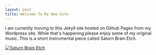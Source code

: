 ```yaml
---
layout: post
title: Welcome To My New Site
---
```

I am currently moving to this Jekyll site hosted on Github Pages from my Wordpress site. While that's happening please enjoy some of my original music. This is a short instrumental piece called Saturn Brain Etch.

[![Saturn Brain Etch](http://img.youtube.com/vi/wC5MZ3zF7AI/0.jpg)](http://www.youtube.com/watch?v=wC5MZ3zF7AI)

